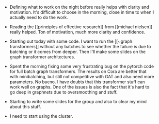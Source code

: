 * Defining what to work on the night before really helps with clarity and motivation. It's difficult to choose in the morning, close in time to when I actually need to do the work.

* Reading the [[principles of effective research]] from [[michael nielsen]] really helped. Ton of motivation, much more clarity and confidence.

* Starting out today with some code. I want to run the [[~graph transformers]] without any batches to see whether the failure is due to batching or it comes from deeper. Then I'll make some slides on the graph transformer architectures.

* Spent the morning fixing some very frustrating bug on the pytorch code for full batch graph transformers. The results on Cora are better that with minibatching, but still not competitive with GAT and also need more parameters. No bueno. I have doubts that this transformer stuff can work well on graphs. One of the issues is also the fact that it's hard to go deep in graphnets due to oversmoothing and stuff. 

* Starting to write some slides for the group and also to clear my mind about this stuff.


* I need to start using the cluster.